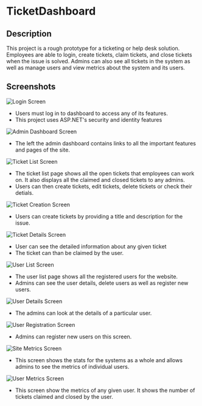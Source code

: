 # TicketDashboard

## Description
This project is a rough prototype for a ticketing or help desk solution. Employees are able to login, create tickets, claim tickets, and close tickets when the issue is solved. Admins can also see all tickets in the system as well as manage users and view metrics about the system and its users.


## Screenshots
![Login Screen](https://github.com/Tathomp/TicketDashboard/blob/main/Screenshots/loginscreen.PNG)

- Users must log in to dashboard to access any of its features.
- This project uses ASP.NET's security and identity features

![Admin Dashboard Screen](https://github.com/Tathomp/TicketDashboard/blob/main/Screenshots/admindashboard.PNG)

- The left the admin dashboard contains links to all the important features and pages of the site.

![Ticket List Screen](https://github.com/Tathomp/TicketDashboard/blob/main/Screenshots/ticketlist.PNG)

- The ticket list page shows all the open tickets that employees can work on. It also displays all the claimed and closed tickets to any admins.
- Users can then create tickets, edit tickets, delete tickets or check their detials. 

![Ticket Creation Screen](https://github.com/Tathomp/TicketDashboard/blob/main/Screenshots/createnewticket.PNG)

 - Users can create tickets by providing a title and description for the issue.

![Ticket Details Screen](https://github.com/Tathomp/TicketDashboard/blob/main/Screenshots/ticketdetails.PNG)

- User can see the detailed information about any given ticket
- The ticket can than be claimed by the user.

![User List Screen](https://github.com/Tathomp/TicketDashboard/blob/main/Screenshots/userlist.PNG)

- The user list page shows all the registered users for the website.
- Admins can see the user details, delete users as well as register new users.

![User Details Screen](https://github.com/Tathomp/TicketDashboard/blob/main/Screenshots/userdetails.PNG)

- The admins can look at the details of a particular user.

![User Registration Screen](https://github.com/Tathomp/TicketDashboard/blob/main/Screenshots/registeruser.PNG)

- Admins can register new users on this screen.

![Site Metrics Screen](https://github.com/Tathomp/TicketDashboard/blob/main/Screenshots/basestatscreen.PNG)

- This screen shows the stats for the systems as a whole and allows admins to see the metrics of individual users.

![User Metrics Screen](https://github.com/Tathomp/TicketDashboard/blob/main/Screenshots/statsuser.PNG)

- This screen show the metrics of any given user. It shows the number of tickets claimed and closed by the user.
